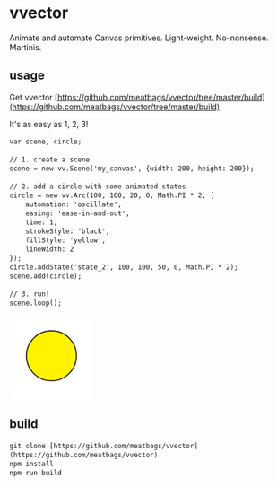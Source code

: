# vvector

Animate and automate Canvas primitives. Light-weight. No-nonsense. Martinis.

## usage

Get vvector
[https://github.com/meatbags/vvector/tree/master/build](https://github.com/meatbags/vvector/tree/master/build)

It's as easy as 1, 2, 3!
```
var scene, circle;

// 1. create a scene
scene = new vv.Scene('my_canvas', {width: 200, height: 200});

// 2. add a circle with some animated states
circle = new vv.Arc(100, 100, 20, 0, Math.PI * 2, {
    automation: 'oscillate',
    easing: 'ease-in-and-out',
    time: 1,
    strokeStyle: 'black',
    fillStyle: 'yellow',
    lineWidth: 2
});
circle.addState('state_2', 100, 100, 50, 0, Math.PI * 2);
scene.add(circle);

// 3. run!
scene.loop();
```

![Alt text](/images/test_01.gif?raw=true)

## build

```
git clone [https://github.com/meatbags/vvector](https://github.com/meatbags/vvector)
npm install
npm run build
```
